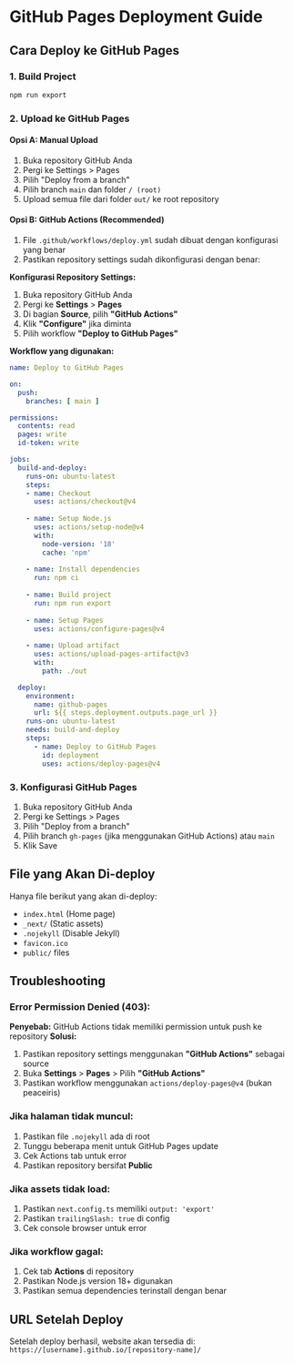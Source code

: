 # GitHub Pages Deployment Guide

## Cara Deploy ke GitHub Pages

### 1. Build Project
```bash
npm run export
```

### 2. Upload ke GitHub Pages

#### Opsi A: Manual Upload
1. Buka repository GitHub Anda
2. Pergi ke Settings > Pages
3. Pilih "Deploy from a branch"
4. Pilih branch `main` dan folder `/ (root)`
5. Upload semua file dari folder `out/` ke root repository

#### Opsi B: GitHub Actions (Recommended)
1. File `.github/workflows/deploy.yml` sudah dibuat dengan konfigurasi yang benar
2. Pastikan repository settings sudah dikonfigurasi dengan benar:

**Konfigurasi Repository Settings:**
1. Buka repository GitHub Anda
2. Pergi ke **Settings** > **Pages**
3. Di bagian **Source**, pilih **"GitHub Actions"**
4. Klik **"Configure"** jika diminta
5. Pilih workflow **"Deploy to GitHub Pages"**

**Workflow yang digunakan:**
```yaml
name: Deploy to GitHub Pages

on:
  push:
    branches: [ main ]

permissions:
  contents: read
  pages: write
  id-token: write

jobs:
  build-and-deploy:
    runs-on: ubuntu-latest
    steps:
    - name: Checkout
      uses: actions/checkout@v4
    
    - name: Setup Node.js
      uses: actions/setup-node@v4
      with:
        node-version: '18'
        cache: 'npm'
    
    - name: Install dependencies
      run: npm ci
    
    - name: Build project
      run: npm run export
    
    - name: Setup Pages
      uses: actions/configure-pages@v4
    
    - name: Upload artifact
      uses: actions/upload-pages-artifact@v3
      with:
        path: ./out

  deploy:
    environment:
      name: github-pages
      url: ${{ steps.deployment.outputs.page_url }}
    runs-on: ubuntu-latest
    needs: build-and-deploy
    steps:
      - name: Deploy to GitHub Pages
        id: deployment
        uses: actions/deploy-pages@v4
```

### 3. Konfigurasi GitHub Pages
1. Buka repository GitHub Anda
2. Pergi ke Settings > Pages
3. Pilih "Deploy from a branch"
4. Pilih branch `gh-pages` (jika menggunakan GitHub Actions) atau `main`
5. Klik Save

## File yang Akan Di-deploy

Hanya file berikut yang akan di-deploy:
- `index.html` (Home page)
- `_next/` (Static assets)
- `.nojekyll` (Disable Jekyll)
- `favicon.ico`
- `public/` files

## Troubleshooting

### Error Permission Denied (403):
**Penyebab:** GitHub Actions tidak memiliki permission untuk push ke repository
**Solusi:**
1. Pastikan repository settings menggunakan **"GitHub Actions"** sebagai source
2. Buka **Settings** > **Pages** > Pilih **"GitHub Actions"**
3. Pastikan workflow menggunakan `actions/deploy-pages@v4` (bukan peaceiris)

### Jika halaman tidak muncul:
1. Pastikan file `.nojekyll` ada di root
2. Tunggu beberapa menit untuk GitHub Pages update
3. Cek Actions tab untuk error
4. Pastikan repository bersifat **Public**

### Jika assets tidak load:
1. Pastikan `next.config.ts` memiliki `output: 'export'`
2. Pastikan `trailingSlash: true` di config
3. Cek console browser untuk error

### Jika workflow gagal:
1. Cek tab **Actions** di repository
2. Pastikan Node.js version 18+ digunakan
3. Pastikan semua dependencies terinstall dengan benar

## URL Setelah Deploy

Setelah deploy berhasil, website akan tersedia di:
`https://[username].github.io/[repository-name]/` 